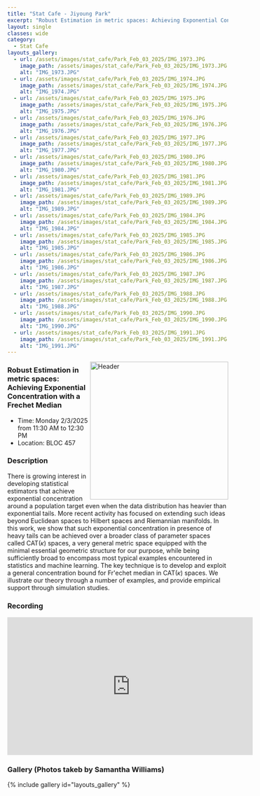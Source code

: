 ```yaml
---
title: "Stat Cafe - Jiyoung Park"
excerpt: "Robust Estimation in metric spaces: Achieving Exponential Concentration with a Frechet Median"
layout: single
classes: wide
category: 
  - Stat Cafe
layouts_gallery:
  - url: /assets/images/stat_cafe/Park_Feb_03_2025/IMG_1973.JPG
    image_path: /assets/images/stat_cafe/Park_Feb_03_2025/IMG_1973.JPG
    alt: "IMG_1973.JPG"
  - url: /assets/images/stat_cafe/Park_Feb_03_2025/IMG_1974.JPG
    image_path: /assets/images/stat_cafe/Park_Feb_03_2025/IMG_1974.JPG
    alt: "IMG_1974.JPG"
  - url: /assets/images/stat_cafe/Park_Feb_03_2025/IMG_1975.JPG
    image_path: /assets/images/stat_cafe/Park_Feb_03_2025/IMG_1975.JPG
    alt: "IMG_1975.JPG"
  - url: /assets/images/stat_cafe/Park_Feb_03_2025/IMG_1976.JPG
    image_path: /assets/images/stat_cafe/Park_Feb_03_2025/IMG_1976.JPG
    alt: "IMG_1976.JPG"
  - url: /assets/images/stat_cafe/Park_Feb_03_2025/IMG_1977.JPG
    image_path: /assets/images/stat_cafe/Park_Feb_03_2025/IMG_1977.JPG
    alt: "IMG_1977.JPG"
  - url: /assets/images/stat_cafe/Park_Feb_03_2025/IMG_1980.JPG
    image_path: /assets/images/stat_cafe/Park_Feb_03_2025/IMG_1980.JPG
    alt: "IMG_1980.JPG"
  - url: /assets/images/stat_cafe/Park_Feb_03_2025/IMG_1981.JPG
    image_path: /assets/images/stat_cafe/Park_Feb_03_2025/IMG_1981.JPG
    alt: "IMG_1981.JPG"
  - url: /assets/images/stat_cafe/Park_Feb_03_2025/IMG_1989.JPG
    image_path: /assets/images/stat_cafe/Park_Feb_03_2025/IMG_1989.JPG
    alt: "IMG_1989.JPG"
  - url: /assets/images/stat_cafe/Park_Feb_03_2025/IMG_1984.JPG
    image_path: /assets/images/stat_cafe/Park_Feb_03_2025/IMG_1984.JPG
    alt: "IMG_1984.JPG"
  - url: /assets/images/stat_cafe/Park_Feb_03_2025/IMG_1985.JPG
    image_path: /assets/images/stat_cafe/Park_Feb_03_2025/IMG_1985.JPG
    alt: "IMG_1985.JPG"
  - url: /assets/images/stat_cafe/Park_Feb_03_2025/IMG_1986.JPG
    image_path: /assets/images/stat_cafe/Park_Feb_03_2025/IMG_1986.JPG
    alt: "IMG_1986.JPG"
  - url: /assets/images/stat_cafe/Park_Feb_03_2025/IMG_1987.JPG
    image_path: /assets/images/stat_cafe/Park_Feb_03_2025/IMG_1987.JPG
    alt: "IMG_1987.JPG"
  - url: /assets/images/stat_cafe/Park_Feb_03_2025/IMG_1988.JPG
    image_path: /assets/images/stat_cafe/Park_Feb_03_2025/IMG_1988.JPG
    alt: "IMG_1988.JPG"
  - url: /assets/images/stat_cafe/Park_Feb_03_2025/IMG_1990.JPG
    image_path: /assets/images/stat_cafe/Park_Feb_03_2025/IMG_1990.JPG
    alt: "IMG_1990.JPG"
  - url: /assets/images/stat_cafe/Park_Feb_03_2025/IMG_1991.JPG
    image_path: /assets/images/stat_cafe/Park_Feb_03_2025/IMG_1991.JPG
    alt: "IMG_1991.JPG"
---
```



<img src="https://github.com/tamusgsa/tamusgsa.github.io/blob/master/assets/images/stat_cafe/Park_Feb_03_2025/IMG_1982.JPG?raw=true" alt="Header" width="315" style="float: right;"/> 

###  Robust Estimation in metric spaces: Achieving Exponential Concentration with a Frechet Median

- Time: Monday 2/3/2025 from 11:30 AM to 12:30 PM
- Location: BLOC 457

### Description
There is growing interest in developing statistical estimators that achieve exponential concentration around a population target even when the data distribution has heavier than exponential tails. More recent activity has focused on extending such ideas beyond Euclidean spaces to Hilbert spaces and Riemannian manifolds. In this work, we show that such exponential concentration in presence of heavy tails can be achieved over a broader class of parameter spaces called CAT($\kappa$) spaces, a very general metric space equipped with the minimal essential geometric structure for our purpose, while being sufficiently broad to encompass most typical examples encountered in statistics and machine learning. The key technique is to develop and exploit a general concentration bound for Fr\'echet median in CAT($\kappa$) spaces. We illustrate our theory through a number of examples, and provide empirical support through simulation studies. 

<!--
### Presentation
<iframe src="https://drive.google.com/file/d/1tN9MfS-UIcedYkMafJPG1VxsRcSM0t8T/preview" width="640" height="480" allow="autoplay"></iframe>
-->

### Recording 
<iframe width="560" height="315" src="https://www.youtube.com/embed/_2SckYpHKyo?si=yStnY7-tB01lWJTv" title="YouTube video player" frameborder="0" allow="accelerometer; autoplay; clipboard-write; encrypted-media; gyroscope; picture-in-picture; web-share" referrerpolicy="strict-origin-when-cross-origin" allowfullscreen></iframe>

### Gallery (Photos takeb by Samantha Williams)

{% include gallery id="layouts_gallery" %}


